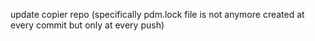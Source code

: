 update copier repo (specifically pdm.lock file is not anymore created at every commit but only at every push)
